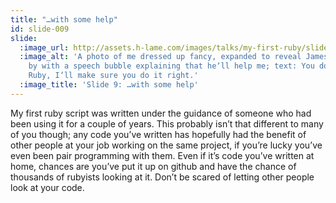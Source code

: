 ```yaml
---
title: "…with some help"
id: slide-009
slide:
  :image_url: http://assets.h-lame.com/images/talks/my-first-ruby/slides/009.jpg
  :image_alt: 'A photo of me dressed up fancy, expanded to reveal James standing near
    by with a speech bubble explaining that heʼll help me; text: You donʼt even know
    Ruby, Iʼll make sure you do it right.'
  :image_title: 'Slide 9: …with some help'
---
```

My first ruby script was written under the guidance of someone who had been using it for a couple of years.  This probably isn’t that different to many of you though; any code you’ve written has hopefully had the benefit of other people at your job working on the same project, if you’re lucky you’ve even been pair programming with them.  Even if it’s code you’ve written at home, chances are you’ve put it up on github and have the chance of thousands of rubyists looking at it.  Don’t be scared of letting other people look at your code.

